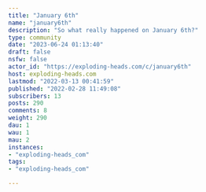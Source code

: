 ```yaml
---
title: "January 6th" 
name: "january6th"
description: "So what really happened on January 6th?"
type: community
date: "2023-06-24 01:13:40"
draft: false
nsfw: false
actor_id: "https://exploding-heads.com/c/january6th"
host: exploding-heads.com
lastmod: "2022-03-13 00:41:59"
published: "2022-02-28 11:49:08"
subscribers: 13
posts: 290
comments: 8
weight: 290
dau: 1
wau: 1
mau: 2
instances:
- "exploding-heads_com"
tags: 
- "exploding-heads_com"

---
```

